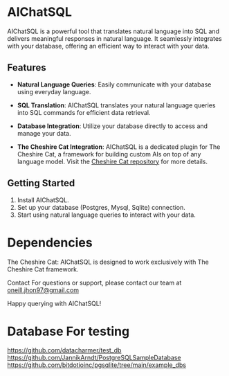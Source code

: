 # AIChatSQL

AIChatSQL is a powerful tool that translates natural language into SQL and delivers meaningful responses in natural language. It seamlessly integrates with your database, offering an efficient way to interact with your data.

## Features

- **Natural Language Queries**: Easily communicate with your database using everyday language.

- **SQL Translation**: AIChatSQL translates your natural language queries into SQL commands for efficient data retrieval.

- **Database Integration**: Utilize your database directly to access and manage your data.

- **The Cheshire Cat Integration**: AIChatSQL is a dedicated plugin for The Cheshire Cat, a framework for building custom AIs on top of any language model. Visit the [Cheshire Cat repository](https://github.com/cheshire-cat-ai/core) for more details.

## Getting Started

1. Install AIChatSQL.
2. Set up your database (Postgres, Mysql, Sqlite) connection.
3. Start using natural language queries to interact with your data.

# Dependencies
The Cheshire Cat: AIChatSQL is designed to work exclusively with The Cheshire Cat framework.

Contact
For questions or support, please contact our team at oneill.jhon97@gmail.com

Happy querying with AIChatSQL!

# Database For testing
https://github.com/datacharmer/test_db
https://github.com/JannikArndt/PostgreSQLSampleDatabase
https://github.com/bitdotioinc/pgsqlite/tree/main/example_dbs
